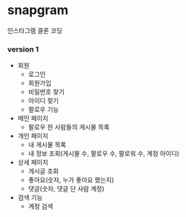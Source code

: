 # snapgram
인스타그램 클론 코딩

### version 1
- 회원
    - 로그인
    - 회원가입
    - 비밀번호 찾기
    - 아이디 찾기
    - 팔로우 기능
- 메인 페이지
    - 팔로우 한 사람들의 게시물 목록
- 개인 페이지
    - 내 게시물 목록
    - 내 정보 조회(게시물 수, 팔로우 수, 팔로워 수, 계정 아이디)
- 상세 페이지
    - 게시글 조회
    - 좋아요(숫자, 누가 좋아요 했는지)
    - 댓글(숫자, 댓글 단 사람 계정)
- 검색 기능
    - 계정 검색
